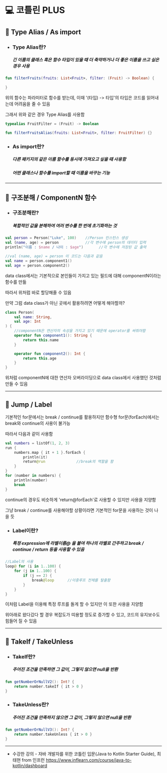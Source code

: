 💻 코틀린 PLUS
=============



## 📖 Type Alias / As import

+ ### Type Alias란?

  ##### 긴 이름의 클래스 혹은 함수 타입이 있을 때 더 축약하거나 더 좋은 이름을 쓰고 싶은 경우 사용

```kotlin
fun filterFruits(fruits: List<Fruit>, filter: (Fruit) -> Boolean) {
    
}
```

위의 함수는 파라미터로 함수를 받는데, 이때 '(타입) -> 타입'의 타입은 코드를 읽어내는데 어려움을 줄 수 있음

그래서 위와 같은 경우 Type Alias를 사용함

```kotlin
typealias FruitFilter = (Fruit) -> Boolean

fun filterFruitsAlias(fruits: List<Fruit>, filter: FruitFilter) {}
```

+ ### As import란?

  ##### 다른 패키지의 같은 이름 함수를 동시에 가져오고 싶을 때 사용함

  ##### 어떤 클래스나 함수를 import할 때 이름을 바꾸는 기능

***

## 📖 구조분해 / ComponentN 함수

+ ### 구조분해란?

  ##### 복합적인 값을 분해하여 여러 변수를 한 번에 초기화하는 것 

```kotlin
val person = Person("Luke", 100)    //Person 인스턴스 생성
val (name, age) = person            //각 변수에 person의 데이터 입력
println("이름 : $name / 나이 : $age")       //각 변수에 저장된 값 출력
```

```kotlin
//val (name, age) = person 이 코드는 다음과 같음
val name = person.component1()
val age = person.component2()
```

data class에서는 기본적으로 본인들이 가지고 있는 필드에 대해 componentN이라는 함수를 만듦

따라서 위처럼 바로 할당해줄 수 있음

만약 그럼 data class가 아닌 곳에서 활용하려면 어떻게 해야할까?

```kotlin
class Person(
    val name: String,
    val age: Int
) {
    //componentN은 연산자의 속성을 가지고 있기 때문에 operator를 써줘야함
    operator fun component1(): String {
        return this.name
    }

    operator fun component2(): Int {
        return this.age
    }
}
```

위처럼 componentN에 대한 연산자 오버라이딩으로 data class에서 사용했던 것처럼 만들 수 있음

***

## 📖 Jump / Label

기본적인 for문에서는 break / continue를 활용하지만 함수형 for문(forEach)에서는 break와 continue의 사용이 불가능

따라서 다음과 같이 사용함

```kotlin
val numbers = listOf(1, 2, 3)
run {
    numbers.map { it + 1 }.forEach {
        println(it)
        return@run				//break의 역할을 함
    }
}
for (number in numbers) {
    println(number)
    break
}
```

continue의 경우도 비슷하게 'return@forEach'로 사용할 수 있지만 사용을 지양함

그냥 break / continue를 사용해야할 상황이라면 기본적인 for문을 사용하는 것이 나을 듯

+ ### Label이란?

  ##### 특정 expression에 라벨이름@ 을 붙여 하나의 라벨로 간주하고 break / continue / return 등을 사용할 수 있음

```kotlin
//Label의 사용
loop@ for (i in 1..100) {
    for (j in 1..100) {
        if (j == 2) {
            break@loop      //이중루프 전체를 탈출함
        }
    }
}
```

이처럼 Label을 이용해 특정 루프를 돌게 할 수 있지만 이 또한 사용을 지양함

위아래로 왔다갔다 할 경우 복잡도가 띠용할 정도로 증가할 수 있고, 코드의 유지보수도 힘들어 질 수 있음

***

## 📖 TakeIf / TakeUnless

+ ### TakeIf란?

  ##### 주어진 조건을 만족하면 그 값이, 그렇지 않으면 null을 반환

```kotlin
fun getNumberOrNullV2(): Int? {
    return number.takeIf { it > 0 }
}
```

+ ### TakeUnless란?

  ##### 주어진 조건을 만족하지 않으면 그 값이, 그렇지 않으면 null을 반환

```kotlin
fun getNumberOrNullV3(): Int? {
    return number.takeUnless { it > 0 }
}
```

***

+ 수강한 강의 - 자바 개발자를 위한 코틀린 입문(Java to Kotlin Starter Guide), 최태현 from 인프런
  <https://www.inflearn.com/course/java-to-kotlin/dashboard>